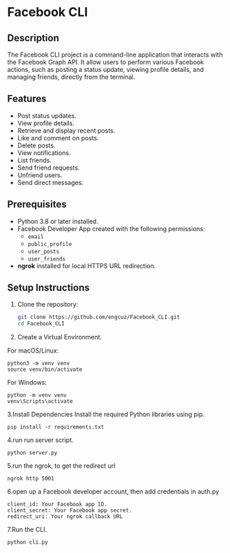 # Facebook CLI

## Description
The Facebook CLI project is a command-line application that interacts with the Facebook Graph API. It allow users to perform various Facebook actions, such as posting a status update, viewing profile details, and managing friends, directly from the terminal.

## Features
- Post status updates.
- View profile details.
- Retrieve and display recent posts.
- Like and comment on posts.
- Delete posts.
- View notifications.
- List friends.
- Send friend requests.
- Unfriend users.
- Send direct messages.

## Prerequisites
- Python 3.8 or later installed.
- Facebook Developer App created with the following permissions:
  - `email`
  - `public_profile`
  - `user_posts`
  - `user_friends`
- **ngrok** installed for local HTTPS URL redirection.

## Setup Instructions
1. Clone the repository:
   ```bash
   git clone https://github.com/engcuz/Facebook_CLI.git
   cd Facebook_CLI
2. Create a Virtual Environment.
   
  For macOS/Linux:
  
    python3 -m venv venv
    source venv/bin/activate
    
  For Windows:
  
    python -m venv venv
    venv\Scripts\activate
    
3.Install Dependencies Install the required Python libraries using pip.

    pip install -r requirements.txt
  
4.run run server script.

    python server.py
  
5.run the ngrok, to get the redirect url

    ngrok http 5001


6.open up a Facebook developer account, then add credentials in auth.py

    client_id: Your Facebook app ID.
    client_secret: Your Facebook app secret.
    redirect_uri: Your ngrok callback URL
    
7.Run the CLI.

    python cli.py






